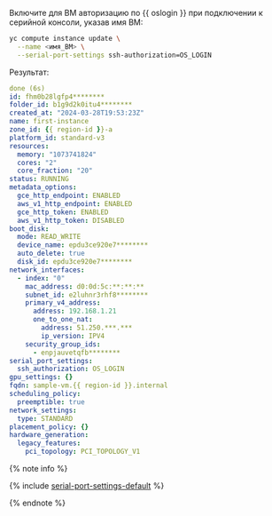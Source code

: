 Включите для ВМ авторизацию по {{ oslogin }} при подключении к серийной консоли, указав имя ВМ:

```bash
yc compute instance update \
  --name <имя_ВМ> \
  --serial-port-settings ssh-authorization=OS_LOGIN
```

Результат:

```yaml
done (6s)
id: fhm0b28lgfp4********
folder_id: b1g9d2k0itu4********
created_at: "2024-03-28T19:53:23Z"
name: first-instance
zone_id: {{ region-id }}-a
platform_id: standard-v3
resources:
  memory: "1073741824"
  cores: "2"
  core_fraction: "20"
status: RUNNING
metadata_options:
  gce_http_endpoint: ENABLED
  aws_v1_http_endpoint: ENABLED
  gce_http_token: ENABLED
  aws_v1_http_token: DISABLED
boot_disk:
  mode: READ_WRITE
  device_name: epdu3ce920e7********
  auto_delete: true
  disk_id: epdu3ce920e7********
network_interfaces:
  - index: "0"
    mac_address: d0:0d:5c:**:**:**
    subnet_id: e2luhnr3rhf8********
    primary_v4_address:
      address: 192.168.1.21
      one_to_one_nat:
        address: 51.250.***.***
        ip_version: IPV4
    security_group_ids:
      - enpjauvetqfb********
serial_port_settings:
  ssh_authorization: OS_LOGIN
gpu_settings: {}
fqdn: sample-vm.{{ region-id }}.internal
scheduling_policy:
  preemptible: true
network_settings:
  type: STANDARD
placement_policy: {}
hardware_generation:
  legacy_features:
    pci_topology: PCI_TOPOLOGY_V1
```

{% note info %}

{% include [serial-port-settings-default](serial-port-settings-default.md) %}

{% endnote %}